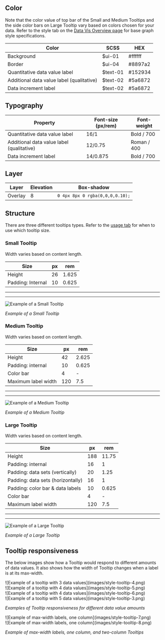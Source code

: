 ## Color
Note that the color value of top bar of the Small and Medium Tooltips and the side color bars on Large Tooltip vary based on colors chosen for your data. Refer to the style tab on the [Data Vis Overview page](/data-vis/overview/colors) for base graph style specifications.

| Color            | SCSS                   | HEX        |
|------------------|------------------------|------------|
| Background       | $ui-01                 | #ffffff    |
| Border           | $ui-04                 | #8897a2    |
| Quantitative data value label | $text-01  | #152934    |
| Additional data value label (qualitative) | $text-02  | #5a6872   |
| Data increment label  | $text-02  | #5a6872  |

## Typography
| Property         | Font-size (px/rem) |  Font-weight |
|------------------|--------------------|--------------|
| Quantitative data value label | 16/1  | Bold / 700   |
| Additional data value label (qualitative) | 12/0.75   | Roman / 400   |
| Data increment label  | 14/0.875      | Bold / 700   |

## Layer
| Layer      | Elevation  | Box-shadow                       |
|------------|------------|----------------------------------|
| Overlay    | 8          | `0 4px 8px 0 rgba(0,0,0,0.10);`  |


## Structure
There are three different tooltips types. Refer to the [usage tab](/data-vis/tooltip/usage) for when to use which tooltip size.

### Small Tooltip
Width varies based on content length.

| Size                | px    |  rem   |
|---------------------|-------|--------|
| Height				      |  26   | 1.625  |
| Padding: Internal   |  10   | 0.625  |

---
***
> 
![Example of a Small Tooltip](images/style-tooltip-1.png)

_Example of a Small Tooltip_

### Medium Tooltip
Width varies based on content length.

| Size                | px    |  rem   |
|---------------------|-------|--------|
| Height				  |  42   | 2.625  |
| Padding: internal   |  10   | 0.625  |  
| Color bar           |  4    | -      |
| Maximum label width |  120  | 7.5    |  


---
***
> 
![Example of a Medium Tooltip](images/style-tooltip-2.png)

_Example of a Medium Tooltip_

### Large Tooltip
Width varies based on content length.

| Size                | px    |  rem   |
|---------------------|-------|--------|
| Height				      | 188   | 11.75  |
| Padding: internal   |  16   | 1      |  
| Padding: data sets (vertically) |  20    | 1.25  |
| Padding: data sets (horizontally)  |  16   | 1   |
| Padding: color bar & data labels   |  10   | 0.625 |
| Color bar           | 4     | -      |
| Maximum label width |  120  | 7.5    |  


---
***
> 
![Example of a Large Tooltip](images/style-tooltip-3.png)

_Example of a Large Tooltip_

## Tooltip responsiveness
The below images show how a Tooltip would respond to different amounts of data values. It also shows how the width of Tooltip changes when a label is at its max-width.


<div data-insert-component="ImageGrid">
  <div>
    ![Example of a tooltip with 3 data values](images/style-tooltip-4.png)
  </div>
  <div>
    ![Example of a tooltip with 4 data values](images/style-tooltip-5.png)
  </div>
  <div>
    ![Example of a tooltip with 4 data values](images/style-tooltip-6.png)
  </div>
  <div>
    ![Example of a tooltip with 5 data values](images/style-tooltip-3.png)
  </div>
</div>

_Examples of Tooltip responsiveness for different data value amounts_

<div data-insert-component="ImageGrid">
  <div>
    ![Example of max-width labels, one column](images/style-tooltip-7.png)
  </div>
  <div>
    ![Example of max-width labels, one column](images/style-tooltip-8.png)
  </div>
</div>

_Example of max-width labels, one column, and two-column Tooltips_
